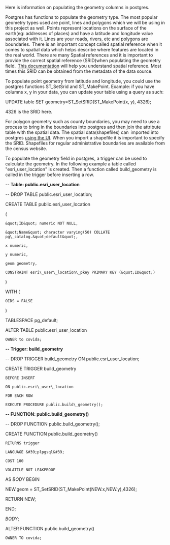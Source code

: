 Here is information on populating the geometry columns in postgres.

Postgres has functions to populate the geometry type. The most popular geometry types used are point, lines and polygons which we will be using in this project as well. Points represent locations on the surface of the earth(eg: addresses of places) and have a latitude and longitude value associated with it. Lines are your roads, rivers, etc and polygons are boundaries.  There is an important concept called spatial reference when it comes to spatial data which helps describe where features are located in the real world. There are many Spatial references and it is important to provide the correct spatial reference (SRID)when populating the geometry field.  [This documentation](https://nam06.safelinks.protection.outlook.com/?url=https%3A%2F%2Fdevelopers.arcgis.com%2Fdocumentation%2Fcore-concepts%2Fspatial-references%2F&amp;data=02%7C01%7CLetitia.Larry%40microsoft.com%7C1317cc824e1c45dd43e908d7dcbbc010%7C72f988bf86f141af91ab2d7cd011db47%7C1%7C0%7C637220571269395038&amp;sdata=UFmK5R9aoeGxebeEXGu6UbauF4iiBjYagfIdJuostSU%3D&amp;reserved=0) will help you understand spatial reference. Most times this SRID can be obtained from the metadata of the data source.

To populate point geometry from latitude and longitude, you could use the postgres functions ST\_SetSrid and ST\_MakePoint. Example: if you have columns x, y in your data, you can update your table using a query as such:

UPDATE table SET geometry=ST\_SetSRID(ST\_MakePoint(x, y), 4326);

4326 is the SRID here.

For polygon geometry such as county boundaries, you may need to use a process to bring in the boundaries into postgres and then join the attribute table with the spatial data. The spatial data(shapefiles) can  imported into postgres [using the UI](https://nam06.safelinks.protection.outlook.com/?url=https%3A%2F%2Fpostgis.net%2Fworkshops%2Fpostgis-intro%2Floading_data.html&amp;data=02%7C01%7CLetitia.Larry%40microsoft.com%7C1317cc824e1c45dd43e908d7dcbbc010%7C72f988bf86f141af91ab2d7cd011db47%7C1%7C0%7C637220571269395038&amp;sdata=6%2BIdnUaQ0tCbST%2BR9TxhNZ4s1wYiFhJP7iuApYc8Tmg%3D&amp;reserved=0). When you import a shapefile it is important to specify the SRID. Shapefiles for regular administrative boundaries are available from the census website.

To populate the geometry field in postgres, a trigger can be used to calculate the geometry. In the following example a table called &quot;esri\_user\_location&quot; is created. Then a function called build\_geometry is called in the trigger before inserting a row.

**-- Table: public.esri\_user\_location**

-- DROP TABLE public.esri\_user\_location;

CREATE TABLE public.esri\_user\_location

(

    &quot;ID&quot; numeric NOT NULL,

    &quot;Name&quot; character varying(50) COLLATE pg\_catalog.&quot;default&quot;,

    x numeric,

    y numeric,

    geom geometry,

    CONSTRAINT esri\_user\_location\_pkey PRIMARY KEY (&quot;ID&quot;)

)

WITH (

    OIDS = FALSE

)

TABLESPACE pg\_default;

ALTER TABLE public.esri\_user\_location

    OWNER to covida;

**-- Trigger: build\_geometry**

-- DROP TRIGGER build\_geometry ON public.esri\_user\_location;

CREATE TRIGGER build\_geometry

    BEFORE INSERT

    ON public.esri\_user\_location

    FOR EACH ROW

    EXECUTE PROCEDURE public.build\_geometry();

**-- FUNCTION: public.build\_geometry()**

 -- DROP FUNCTION public.build\_geometry();

CREATE FUNCTION public.build\_geometry()

    RETURNS trigger

    LANGUAGE &#39;plpgsql&#39;

    COST 100

    VOLATILE NOT LEAKPROOF

AS $BODY$ BEGIN

NEW.geom = ST\_SetSRID(ST\_MakePoint(NEW.x,NEW.y),4326);

RETURN NEW;

END;

$BODY$;

ALTER FUNCTION public.build\_geometry()

    OWNER TO covida;
